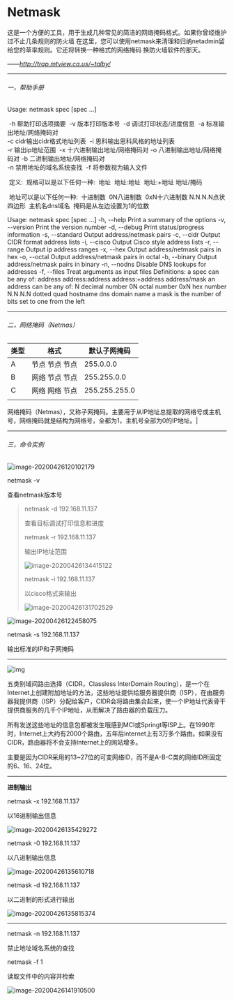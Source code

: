 # Netmask

这是一个方便的工具，用于生成几种常见的简洁的网络掩码格式。如果你曾经维护过不止几条规则的防火墙 在这里，您可以使用netmask来清理和归纳netadmin留给您的草率规则。它还将转换一种格式的网络掩码 换防火墙软件的那天。



_——http://trap.mtview.ca.us/~talby/_

---



###### 一，帮助手册

[中文]: 翻译

Usage: netmask spec [spec ...]

​	-h		帮助打印选项摘要
​	-v		版本打印版本号
​	-d		调试打印状态/进度信息
​	-a 		标准输出地址/网络掩码对	
​	-c		cidr输出cidr格式地址列表
​	-i	 	思科输出思科风格的地址列表	
​	-r	 	输出ip地址范围
​	-x		十六进制输出地址/网络掩码对
 	-o		八进制输出地址/网络掩码对
 	-b		二进制输出地址/网络掩码对	
​	-n		禁用地址的域名系统查找
​	-f		将参数视为输入文件

​		定义:
​			规格可以是以下任何一种:
​			地址
​			地址:地址
​			地址:+地址
​			地址/掩码	

​		地址可以是以下任何一种:
​				十进制数
​				0N八进制数
​				0xN十六进制数
​				N.N.N.N点状四边形
​				主机名dns域名
​				掩码是从左边设置为1的位数



[EN]:官方

Usage: netmask spec [spec ...] 
  -h, --help           Print a summary of the options 
  -v, --version         Print the version number 
  -d, --debug          Print status/progress information 
  -s, --standard         Output address/netmask pairs 
  -c, --cidr           Output CIDR format address lists 
  -i, --cisco          Output Cisco style address lists 
  -r, --range          Output ip address ranges 
  -x, --hex           Output address/netmask pairs in hex 
  -o, --octal          Output address/netmask pairs in octal 
  -b, --binary          Output address/netmask pairs in binary 
  -n, --nodns          Disable DNS lookups for addresses 
  -f, --files          Treat arguments as input files 
Definitions: 
  a spec can be any of: 
   address 
   address:address 
   address:+address 
   address/mask 
  an address can be any of: 
   N      decimal number 
   0N      octal number 
   0xN     hex number 
   N.N.N.N   dotted quad 
   hostname   dns domain name 
  a mask is the number of bits set to one from the left

---



###### 二，网络掩码（Netmas）



| 类型 | 格式           | 默认子网掩码  |
| ---- | -------------- | ------------- |
| A    | 节点 节点 节点 | 255.0.0.0     |
| B    | 网络 节点 节点 | 255.255.0.0   |
| C    | 网络 网络 节点 | 255.255.255.0 |
|      |                |               |

网络掩码（Netmas），又称子网掩码。主要用于从IP地址总提取的网络号或主机号，网络掩码就是结构为网络号，全都为1，主机号全部为0的IP地址。|

---



###### 三，命令实例

![image-20200426120102179](/home/kun/.config/Typora/typora-user-images/image-20200426120102179.png)

netmask -v 

查看netmask版本号



> netmask -d 192.168.11.137 
>
> 查看目标调试打印信息和进度	
>
> 
>
> netmask -r 192.168.11.137
>
> 输出IP地址范围
>
> ![image-20200426134415122](/home/kun/.config/Typora/typora-user-images/image-20200426134415122.png)
>
> 
>
> netmask -i 192.168.11.137
>
> 以cisco格式来输出
>
> ![image-20200426131702529](/home/kun/.config/Typora/typora-user-images/image-20200426131702529.png)



![image-20200426122458075](/home/kun/.config/Typora/typora-user-images/image-20200426122458075.png)



netmask -s 192.168.11.137

输出标准的IP和子网掩码

---



![img](http://pic.baike.soso.com/ugc/baikepic2/11922/20161225115427-880071911.jpg/0)

五类别域间路由选择（CIDR，Classless lnterDomain Routing），是一个在Internet上创建附加地址的方法，这些地址提供给服务器提供商（ISP），在由服务器我提供商（ISP）分配给客户，CIDR会将路由集合起来，使一个IP地址代表骨干提供商服务的几千个IP地址，从而解决了路由器的负载压力。

所有发送这些地址的信息包都被发生哦感到MCI或Springt等ISP上。在1990年时，Internet上大约有2000个路由，五年后internet上有3万多个路由。如果没有CIDR，路由器将不会支持Internet上的网站增多。

主要是因为CIDR采用的13~27位的可变网络ID，而不是A-B-C类的网络ID所固定的6、16、24位。



---



__进制输出__

[格式]:IP+子网掩码



netmask -x 192.168.11.137

以16进制输出信息

![image-20200426135429272](/home/kun/.config/Typora/typora-user-images/image-20200426135429272.png)



netmask -0 192.168.11.137

以八进制输出信息

![image-20200426135610718](/home/kun/.config/Typora/typora-user-images/image-20200426135610718.png)



netmask -d 192.168.11.137

以二进制的形式进行输出

![image-20200426135815374](/home/kun/.config/Typora/typora-user-images/image-20200426135815374.png)



---

netmask -n 192.168.11.137

禁止地址域名系统的查找	



netmask -f 1

读取文件中的内容并检索

![image-20200426141910500](/home/kun/.config/Typora/typora-user-images/image-20200426141910500.png)

